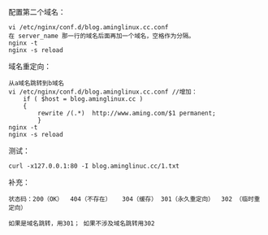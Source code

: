 
配置第二个域名：

	vi /etc/nginx/conf.d/blog.aminglinux.cc.conf
	在 server_name 那一行的域名后面再加一个域名，空格作为分隔。
	nginx -t
	nginx -s reload

域名重定向：

	从a域名跳转到b域名
	vi /etc/nginx/conf.d/blog.aminglinux.cc.conf //增加：
	    if ( $host = blog.aminglinux.cc )
	    {
        	rewrite /(.*)  http://www.aming.com/$1 permanent;
    	    }
	nginx -t
	nginx -s reload

测试：

	curl -x127.0.0.1:80 -I blog.aminglinuc.cc/1.txt 



补充：

	状态码：200（OK）  404（不存在）   304（缓存） 301（永久重定向）  302 （临时重定向）

	如果是域名跳转，用301； 如果不涉及域名跳转用302
